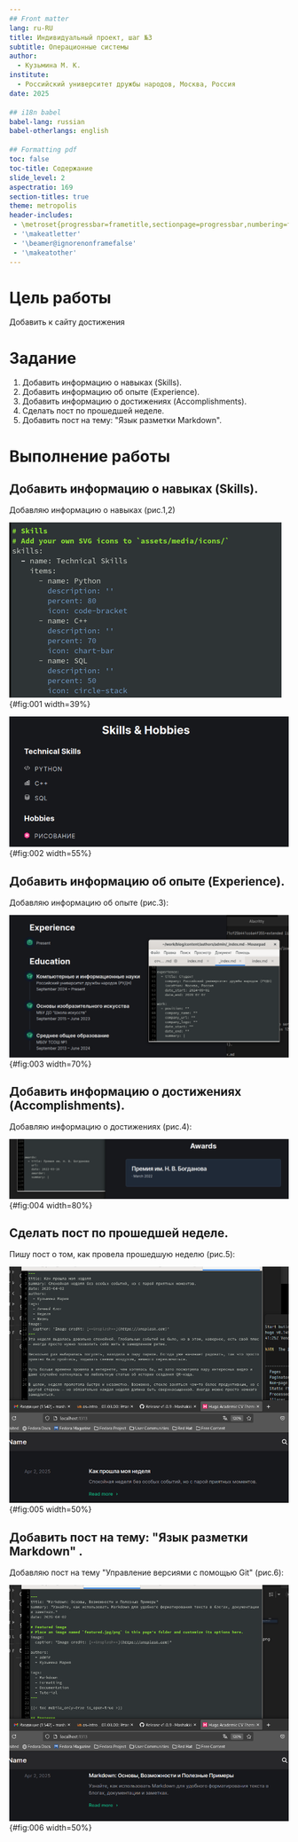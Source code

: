 ```yaml
---
## Front matter
lang: ru-RU
title: Индивидуальный проект, шаг №3
subtitle: Операционные системы
author:
  - Кузьмина М. К.
institute:
  - Российский университет дружбы народов, Москва, Россия
date: 2025

## i18n babel
babel-lang: russian
babel-otherlangs: english

## Formatting pdf
toc: false
toc-title: Содержание
slide_level: 2
aspectratio: 169
section-titles: true
theme: metropolis
header-includes:
 - \metroset{progressbar=frametitle,sectionpage=progressbar,numbering=fraction}
 - '\makeatletter'
 - '\beamer@ignorenonframefalse'
 - '\makeatother'
---
```


# Цель работы

Добавить к сайту достижения


# Задание

1. Добавить информацию о навыках (Skills).
2. Добавить информацию об опыте (Experience).
3. Добавить информацию о достижениях (Accomplishments).
4. Сделать пост по прошедшей неделе.
5. Добавить пост на тему: "Язык разметки Markdown".


# Выполнение работы

## Добавить информацию о навыках (Skills).

Добавляю информацию о навыках (рис.1,2)

![снимок экрана](image/1.png){#fig:001 width=39%}

![снимок экрана](image/2.png){#fig:002 width=55%}


## Добавить информацию об опыте (Experience).

Добавляю информацию об опыте (рис.3):

![снимок экрана](image/3.png){#fig:003 width=70%}


## Добавить информацию о достижениях (Accomplishments).

Добавляю информацию о достижениях (рис.4):

![снимок экрана](image/4.png){#fig:004 width=80%}


## Сделать пост по прошедшей неделе.

Пишу пост о том, как провела прошедшую неделю (рис.5):

![снимок экрана](image/5.png){#fig:005 width=50%}


## Добавить пост на тему: "Язык разметки Markdown" .

Добавляю пост на тему "Управление версиями с помощью Git" (рис.6):

![снимок экрана](image/6.png){#fig:006 width=50%}
